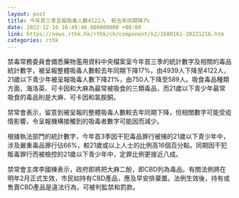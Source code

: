 ```yaml
---
layout: post
title: 今年首三季呈報吸毒人數4122人　較去年同期降7%
date: 2022-12-16 16:49:46.000000000 +08:00
link: https://news.rthk.hk/rthk/ch/component/k2/1680161-20221216.htm
categories: rthk
---
```


禁毒常務委員會備悉藥物濫用資料中央檔案室今年首三季的統計數字及相關的毒品統計數字，被呈報整體吸毒人數較去年同期下降17%，由4939人下降至4122人，21歲以下青少年被呈報吸毒人數下降21%，由750人下降至589人。吸食毒品種類方面，海洛英、可卡因和大麻為最常被吸食的三類毒品，而21歲以下青少年最常吸食的毒品則是大麻、可卡因和氯胺酮。

禁常會表示，留意到被呈報的整體吸毒人數較去年同期下降，但相關數字可能受疫情影響，令呈報機構接觸到的吸毒者數字可能因而減少。

根據執法部門的統計數字，今年首3季因干犯毒品罪行被捕的21歲以下青少年中，涉及嚴重毒品罪行佔66%，較21歲或以上人士的比例高16個百分點。同期因干犯販毒罪行而被檢控的21歲以下青少年中，定罪比例更接近八成。

禁常會主席李國棟表示，政府即將把大麻二酚，即CBD列為毒品。有關法例將在明年2月正式生效，市民如持有CBD產品，應及早安排棄置。法例生效後，持有或售賣CBD產品是違法行為，可被判監禁和罰款。
